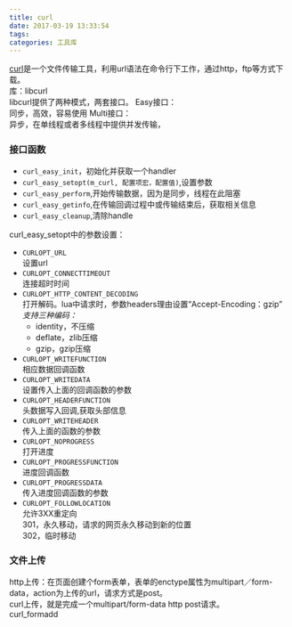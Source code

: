 ```yaml
---
title: curl
date: 2017-03-19 13:33:54
tags:
categories: 工具库
---
```


[curl](https://curl.haxx.se)是一个文件传输工具，利用url语法在命令行下工作，通过http，ftp等方式下载。  
库：libcurl  
libcurl提供了两种模式，两套接口。
Easy接口：  
    同步，高效，容易使用
Multi接口：  
    异步，在单线程或者多线程中提供并发传输，

<!--more-->
### 接口函数
* `curl_easy_init`，初始化并获取一个handler
* `curl_easy_setopt(m_curl, 配置项宏，配置值)`,设置参数  
* `curl_easy_perform`,开始传输数据，因为是同步，线程在此阻塞
* `curl_easy_getinfo`,在传输回调过程中或传输结束后，获取相关信息
* `curl_easy_cleanup`,清除handle

curl_easy_setopt中的参数设置：  
* `CURLOPT_URL`  
设置url
* `CURLOPT_CONNECTTIMEOUT`  
连接超时时间
* `CURLOPT_HTTP_CONTENT_DECODING`  
打开解码。lua中请求时，参数headers理由设置“Accept-Encoding：gzip”  
*支持三种编码：*  
    - identity，不压缩  
    - deflate，zlib压缩  
    - gzip，gzip压缩  
* `CURLOPT_WRITEFUNCTION`  
相应数据回调函数
* `CURLOPT_WRITEDATA`  
设置传入上面的回调函数的参数 
* `CURLOPT_HEADERFUNCTION`   
头数据写入回调,获取头部信息
* `CURLOPT_WRITEHEADER`  
传入上面的函数的参数
* `CURLOPT_NOPROGRESS`  
打开进度
* `CURLOPT_PROGRESSFUNCTION`  
进度回调函数
* `CURLOPT_PROGRESSDATA`  
传入进度回调函数的参数
* `CURLOPT_FOLLOWLOCATION`  
允许3XX重定向  
301，永久移动，请求的网页永久移动到新的位置  
302，临时移动

### 文件上传
http上传：在页面创建个form表单，表单的enctype属性为multipart／form-data，action为上传的url，请求方式是post。  
curl上传，就是完成一个multipart/form-data http post请求。  
curl_formadd















